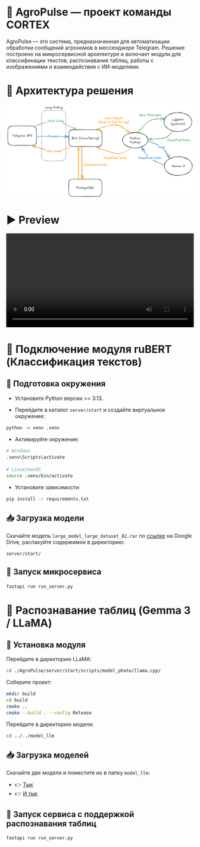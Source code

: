 # 🌱 AgroPulse — проект команды CORTEX

AgroPulse — это система, предназначенная для автоматизации обработки сообщений агрономов в мессенджере Telegram. Решение построено на микросервисной архитектуре и включает модули для классификации текстов, распознавания таблиц, работы с изображениями и взаимодействия с ИИ-моделями.

# 🧩 Архитектура решения

![image](https://github.com/CORTEXIES/AgroPulse/blob/f5cecbee73ec14ac9a7215ab59859a15d84ff16c/assets/structure.png?raw=true)

# ▶️ Preview

<video src="https://github.com/user-attachments/assets/b8962673-ac56-4d34-8392-f26624944068" controls width="100%"></video>


# 🧠 Подключение модуля ruBERT (Классификация текстов)

## 🔧 Подготовка окружения

- Установите Python версии >= 3.13.

- Перейдите в каталог `server/start` и создайте виртуальное окружение:

```bash
python -m venv .venv
```

- Активируйте окружение:

```bash
# Windows
.venv\Scripts\activate

# Linux/macOS
source .venv/bin/activate
```

- Установите зависимости:

```bash
pip install -r requirements.txt
```

## 📥 Загрузка модели

Скачайте модель `large_model_large_dataset_82.rar` по [ссылке](https://drive.google.com/drive/folders/17xnq0CM1wI_t5sfi8MtXsXZSVBRLZTtr?hl=ru) на Google Drive, распакуйте содержимое в директорию:

```
server/start/
```

## 🚀 Запуск микросервиса

```bash
fastapi run run_server.py
```

# 🧾 Распознавание таблиц (Gemma 3 / LLaMA)

## 🔧 Установка модуля

Перейдите в директорию LLaMA:

```bash
cd ./AgroPulse/server/start/scripts/model_photo/llama.cpp/
```

Соберите проект:

```bash
mkdir build
cd build
cmake ..
cmake --build . --config Release
```

Перейдите в директорию модели:

```bash
cd ../../model_llm
```

## 📥 Загрузка моделей

Скачайте две модели и поместите их в папку `model_llm`:

- 👉 [Тык](https://drive.google.com/uc?export=download&id=17ANQO9QpMENTyT8AGxZKYpbvX-__d0zR)
- 👉 [И тык](https://drive.google.com/file/d/1LE50gm6RAUW4uGc6JAcBZBsnysOCFl_R/view)

## 🚀 Запуск сервиса с поддержкой распознавания таблиц

```bash
fastapi run run_server.py
```
